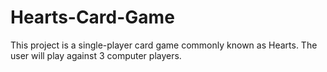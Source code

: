 # Hearts-Card-Game
This project is a single-player card game commonly known as Hearts. The user will play against 3 computer players.
